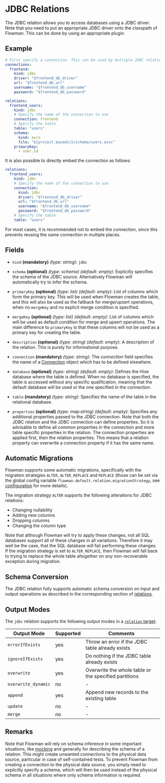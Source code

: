 # JDBC Relations

The JDBC relation allows you to access databases using a JDBC driver. Note that you need to put an appropriate JDBC
driver onto the classpath of Flowman. This can be done by using an appropriate plugin.


## Example

```yaml
# First specify a connection. This can be used by multiple JDBC relations
connections:
  frontend:
    kind: jdbc
    driver: "$frontend_db_driver"
    url: "$frontend_db_url"
    username: "$frontend_db_username"
    password: "$frontend_db_password"

relations:
  frontend_users:
    kind: jdbc
    # Specify the name of the connection to use
    connection: frontend
    # Specify the table
    table: "users"
    schema:
      kind: avro
      file: "${project.basedir}/schema/users.avsc"
    primaryKey:
      - user_id
```
It is also possible to directly embed the connection as follows:
```yaml
relations:
  frontend_users:
    kind: jdbc
    # Specify the name of the connection to use
    connection:
      kind: jdbc
      driver: "$frontend_db_driver"
      url: "$frontend_db_url"
      username: "$frontend_db_username"
      password: "$frontend_db_password"
    # Specify the table
    table: "users"
```
For most cases, it is recommended not to embed the connection, since this prevents reusing the same connection in
multiple places.


## Fields
 * `kind` **(mandatory)** *(type: string)*: `jdbc`
   
 * `schema` **(optional)** *(type: schema)* *(default: empty)*: 
 Explicitly specifies the schema of the JDBC source. Alternatively Flowman will automatically
 try to infer the schema.

 * `primaryKey`  **(optional)** *(type: list)* *(default: empty)*:
List of columns which form the primary key. This will be used when Flowman creates the table, and this will also be used
as the fallback for merge/upsert operations, when no `mergeKey` and no explicit merge condition is specified.

 * `mergeKey`  **(optional)** *(type: list)* *(default: empty)*:
  List of columns which will be used as default condition for merge and upsert operations. The main difference to
 `primaryKey` is that these columns will not be used as a primary key for creating the table.
 
 * `description` **(optional)** *(type: string)* *(default: empty)*:
 A description of the relation. This is purely for informational purpose.
 
 * `connection` **(mandatory)** *(type: string)*:
 The *connection* field specifies the name of a [Connection](../connection/index.md)
 object which has to be defined elsewhere.
 
 * `database` **(optional)** *(type: string)* *(default: empty)*: 
 Defines the Hive database where the table is defined. When no database is specified, the
 table is accessed without any specific qualification, meaning that the default database
 will be used or the one specified in the connection.

 * `table` **(mandatory)** *(type: string)*:
 Specifies the name of the table in the relational database.
  
 * `properties` **(optional)** *(type: map:string)* *(default: empty)*:
 Specifies any additional properties passed to the JDBC connection.  Note that both the JDBC
 relation and the JDBC connection can define properties. So it is advisable to define all
 common properties in the connection and more table specific properties in the relation.
 The connection properties are applied first, then the relation properties. This means that
 a relation property can overwrite a connection property if it has the same name.


## Automatic Migrations
Flowman supports some automatic migrations, specifically with the migration strategies `ALTER`, `ALTER_REPLACE`
and `REPLACE` (those can be set via the global config variable `flowman.default.relation.migrationStrategy`,
see [configuration](../../config.md) for more details).

The migration strategy `ALTER` supports the following alterations for JDBC relations:
* Changing nullability
* Adding new columns
* Dropping columns
* Changing the column type

Note that although Flowman will try to apply these changes, not all SQL databases support all of these changes in
all variations. Therefore it may well be the case, that the SQL database will fail performing these changes. If
the migration strategy is set to `ALTER_REPLACE`, then Flowman will fall back to trying to replace the whole table
altogether on *any* non-recoverable exception during migration.


## Schema Conversion
The JDBC relation fully supports automatic schema conversion on input and output operations as described in the
corresponding section of [relations](index.md).


## Output Modes
The `jdbc` relation supports the following output modes in a [`relation` target](../target/relation.md):

| Output Mode         | Supported | Comments                                              |
|---------------------|-----------|-------------------------------------------------------|
| `errorIfExists`     | yes       | Throw an error if the JDBC table already exists       |
| `ignoreIfExists`    | yes       | Do nothing if the JDBC table already exists           |
| `overwrite`         | yes       | Overwrite the whole table or the specified partitions |
| `overwrite_dynamic` | no        | -                                                     |
| `append`            | yes       | Append new records to the existing table              |
| `update`            | no        | -                                                     |
| `merge`             | no        | -                                                     |


## Remarks

Note that Flowman will rely on schema inference in some important situations, like [mocking](mock.md) and generally
for describing the schema of a relation. This might create unwanted connections to the physical data source,
particular in case of self-contained tests. To prevent Flowman from creating a connection to the physical data 
source, you simply need to explicitly specify a schema, which will then be used instead of the physical schema 
in all situations where only schema information is required.
